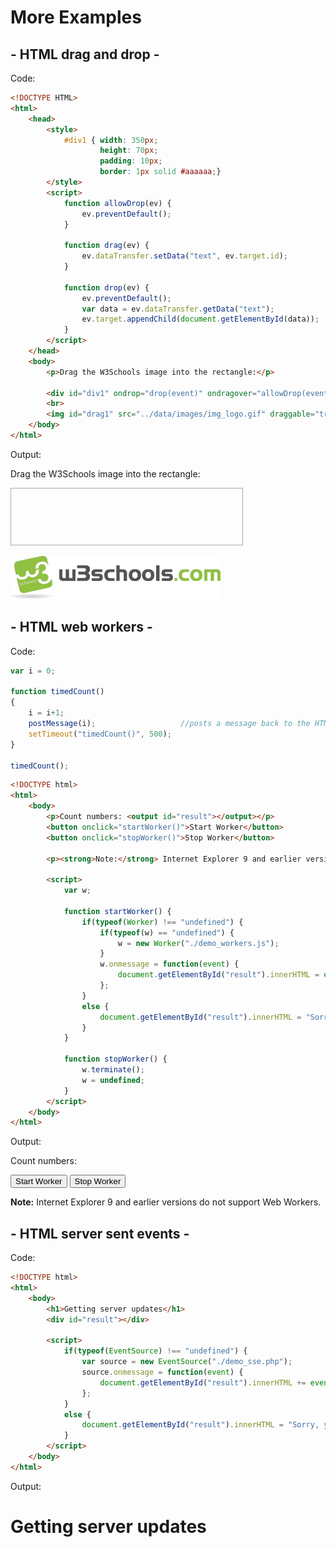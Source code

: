 # More Examples

## - HTML drag and drop -

Code:

```html
<!DOCTYPE HTML>
<html>
    <head>
        <style>
            #div1 { width: 350px;
                    height: 70px;
                    padding: 10px;
                    border: 1px solid #aaaaaa;}
        </style>
        <script>
            function allowDrop(ev) {
                ev.preventDefault();
            }

            function drag(ev) {
                ev.dataTransfer.setData("text", ev.target.id);
            }

            function drop(ev) {
                ev.preventDefault();
                var data = ev.dataTransfer.getData("text");
                ev.target.appendChild(document.getElementById(data));
            }
        </script>
    </head>
    <body>
        <p>Drag the W3Schools image into the rectangle:</p>

        <div id="div1" ondrop="drop(event)" ondragover="allowDrop(event)"></div>
        <br>
        <img id="drag1" src="../data/images/img_logo.gif" draggable="true" ondragstart="drag(event)" width="336" height="69">
    </body>
</html>
```

Output:

<!DOCTYPE HTML>
<html>
<head>
<style>
    #div1 { width: 350px;
            height: 70px;
            padding: 10px;
            border: 1px solid #aaaaaa;}
</style>
<script>
function allowDrop(ev) {
    ev.preventDefault();
}
function drag(ev) {
    ev.dataTransfer.setData("text", ev.target.id);
}
function drop(ev) {
    ev.preventDefault();
    var data = ev.dataTransfer.getData("text");
    ev.target.appendChild(document.getElementById(data));
}
</script>
</head>
<body>
<p>Drag the W3Schools image into the rectangle:</p>

<div id="div1" ondrop="drop(event)" ondragover="allowDrop(event)"></div>
<br>
<img id="drag1" src="./images/img_logo.gif" draggable="true" ondragstart="drag(event)" width="336" height="69">
</body>
</html>

## - HTML web workers -

Code:

```javascript
var i = 0;

function timedCount()
{
    i = i+1;
    postMessage(i);                   //posts a message back to the HTML page.
    setTimeout("timedCount()", 500);
}

timedCount();
```

```html
<!DOCTYPE html>
<html>
    <body>
        <p>Count numbers: <output id="result"></output></p>
        <button onclick="startWorker()">Start Worker</button> 
        <button onclick="stopWorker()">Stop Worker</button>

        <p><strong>Note:</strong> Internet Explorer 9 and earlier versions do not support Web Workers.</p>

        <script>
            var w;

            function startWorker() {
                if(typeof(Worker) !== "undefined") {
                    if(typeof(w) == "undefined") {
                        w = new Worker("./demo_workers.js");
                    }
                    w.onmessage = function(event) {
                        document.getElementById("result").innerHTML = event.data;
                    };
                } 
                else {
                    document.getElementById("result").innerHTML = "Sorry, your browser does not support Web Workers...";
                }
            }

            function stopWorker() { 
                w.terminate();
                w = undefined;
            }
        </script>
    </body>
</html>
```

Output:

<!DOCTYPE html>
<html>
<body>
<p>Count numbers: <output id="result"></output></p>
<button onclick="startWorker()">Start Worker</button> 
<button onclick="stopWorker()">Stop Worker</button>

<p><strong>Note:</strong> Internet Explorer 9 and earlier versions do not support Web Workers.</p>

<script>
    var w;

    function startWorker() {
        if(typeof(Worker) !== "undefined") {
            if(typeof(w) == "undefined") {
                w = new Worker("./demo_workers.js");
            }
            w.onmessage = function(event) {
                document.getElementById("result").innerHTML = event.data;
            };
        } 
        else {
            document.getElementById("result").innerHTML = "Sorry, your browser does not support Web Workers...";
        }
    }

    function stopWorker() { 
        w.terminate();
        w = undefined;
    }
</script>
</body>
</html>

## - HTML server sent events -

Code:

```html
<!DOCTYPE html>
<html>
    <body>
        <h1>Getting server updates</h1>
        <div id="result"></div>

        <script>
            if(typeof(EventSource) !== "undefined") {
                var source = new EventSource("./demo_sse.php");
                source.onmessage = function(event) {
                    document.getElementById("result").innerHTML += event.data + "<br>";
                };
            } 
            else {
                document.getElementById("result").innerHTML = "Sorry, your browser does not support server-sent events...";
            }
        </script>
    </body>
</html>
```

Output:

<!DOCTYPE html>
<html>
<body>
<h1>Getting server updates</h1>
<div id="result"></div>

<script>
    if(typeof(EventSource) !== "undefined") {
        var source = new EventSource("./demo_sse.php");
        source.onmessage = function(event) {
            document.getElementById("result").innerHTML += event.data + "<br>";
        };
    } 
    else {
        document.getElementById("result").innerHTML = "Sorry, your browser does not support server-sent events...";
    }
</script>
</body>
</html>